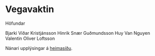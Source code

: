 # Vegavaktin

Höfundar

Bjarki Viðar Kristjánsson
Hinrik Snær Guðmundsson
Huy Van Nguyen
Valentin Oliver Loftsson

Nánari upplýsingar á [heimasíðu](https://vegavaktin.herokuapp.com/).